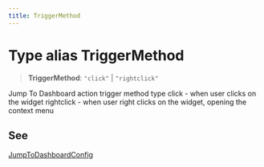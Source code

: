 ```yaml
---
title: TriggerMethod
---
```


# Type alias TriggerMethod

> **TriggerMethod**: `"click"` \| `"rightclick"`

Jump To Dashboard action trigger method type
click - when user clicks on the widget
rightclick - when user right clicks on the widget, opening the context menu

## See

[JumpToDashboardConfig](../interfaces/interface.JumpToDashboardConfig.md)
